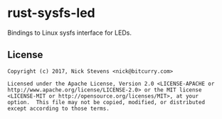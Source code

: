 rust-sysfs-led
==============

Bindings to Linux sysfs interface for LEDs.


## License

```
Copyright (c) 2017, Nick Stevens <nick@bitcurry.com>

Licensed under the Apache License, Version 2.0 <LICENSE-APACHE or
http://www.apache.org/license/LICENSE-2.0> or the MIT license
<LICENSE-MIT or http://opensource.org/licenses/MIT>, at your
option.  This file may not be copied, modified, or distributed
except according to those terms.
```
